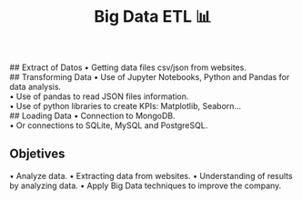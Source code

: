 <div align="center">
  <h1>Big Data ETL 📊 </h1>
</div>
<br><br>
## Extract of Datos
• Getting data files csv/json from websites.
<br>
## Transforming Data
• Use of Jupyter Notebooks, Python and Pandas for data analysis.<br>
• Use of pandas to read JSON files information.<br>
• Use of python libraries to create KPIs: Matplotlib, Seaborn...
<br>
## Loading Data 
• Connection to MongoDB.<br>
• Or connections to SQLite, MySQL and PostgreSQL.
<br>

## Objetives 

• Analyze data.
• Extracting data from websites.
• Understanding of results by analyzing data.
• Apply Big Data techniques to improve the company.


